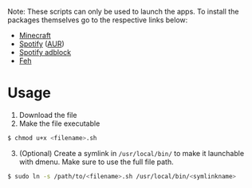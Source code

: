 Note: These scripts can only be used to launch the apps. To install the packages themselves go to the respective links below:
* [Minecraft](https://www.minecraft.net/en-us/download)
* [Spotify](https://www.spotify.com/au/download/linux/) ([AUR](https://aur.archlinux.org/packages/spotify))
* [Spotify adblock](https://github.com/abba23/spotify-adblock)
* [Feh](https://wiki.archlinux.org/title/feh)

# Usage

1. Download the file
2. Make the file executable
```bash
$ chmod u+x <filename>.sh
```
3. (Optional) Create a symlink in `/usr/local/bin/` to make it launchable with dmenu. Make sure to use the full file path.
```bash
$ sudo ln -s /path/to/<filename>.sh /usr/local/bin/<symlinkname>
```
